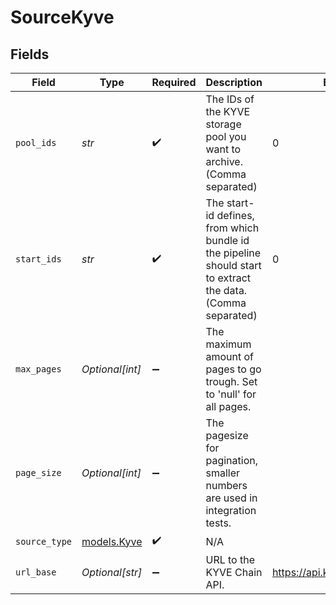 # SourceKyve


## Fields

| Field                                                                                                       | Type                                                                                                        | Required                                                                                                    | Description                                                                                                 | Example                                                                                                     |
| ----------------------------------------------------------------------------------------------------------- | ----------------------------------------------------------------------------------------------------------- | ----------------------------------------------------------------------------------------------------------- | ----------------------------------------------------------------------------------------------------------- | ----------------------------------------------------------------------------------------------------------- |
| `pool_ids`                                                                                                  | *str*                                                                                                       | :heavy_check_mark:                                                                                          | The IDs of the KYVE storage pool you want to archive. (Comma separated)                                     | 0                                                                                                           |
| `start_ids`                                                                                                 | *str*                                                                                                       | :heavy_check_mark:                                                                                          | The start-id defines, from which bundle id the pipeline should start to extract the data. (Comma separated) | 0                                                                                                           |
| `max_pages`                                                                                                 | *Optional[int]*                                                                                             | :heavy_minus_sign:                                                                                          | The maximum amount of pages to go trough. Set to 'null' for all pages.                                      |                                                                                                             |
| `page_size`                                                                                                 | *Optional[int]*                                                                                             | :heavy_minus_sign:                                                                                          | The pagesize for pagination, smaller numbers are used in integration tests.                                 |                                                                                                             |
| `source_type`                                                                                               | [models.Kyve](../models/kyve.md)                                                                            | :heavy_check_mark:                                                                                          | N/A                                                                                                         |                                                                                                             |
| `url_base`                                                                                                  | *Optional[str]*                                                                                             | :heavy_minus_sign:                                                                                          | URL to the KYVE Chain API.                                                                                  | https://api.kaon.kyve.network/                                                                              |
